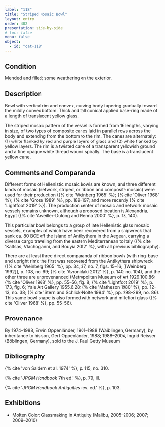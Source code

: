 ```yaml
---
label: "118"
title: "Striped Mosaic Bowl"
layout: entry
order: 402
presentation: side-by-side
# toc: false
menu: false
object:
  - id: "cat-118"
---
```


## Condition

Mended and filled; some weathering on the exterior.

## Description

Bowl with vertical rim and convex, curving body tapering gradually toward the mildly convex bottom. Thick and tall conical applied base-ring made of a length of translucent yellow glass.

The striped mosaic pattern of the vessel is formed from 16 lengths, varying in size, of two types of composite canes laid in parallel rows across the body and extending from the bottom to the rim. The canes are alternately: (1) white flanked by red and purple layers of glass and (2) white flanked by yellow layers. The rim is a twisted cane of a transparent yellowish ground and a fine opaque white thread wound spirally. The base is a translucent yellow cane.

## Comments and Comparanda

Different forms of Hellenistic mosaic bowls are known, and three different kinds of mosaic (network, striped, or ribbon and composite mosaic) were used for their production ({% cite 'Weinberg 1965' %}; {% cite 'Oliver 1968' %}; {% cite 'Grose 1989' %}, pp. 189–197; and more recently {% cite 'Lightfoot 2019' %}). The production center of mosaic and network mosaic vessels remains unknown, although a proposed location is Alexandria, Egypt ({% cite 'Arveiller-Dulong and Nenna 2000' %}, p. 18, 140).

This particular bowl belongs to a group of late Hellenistic glass mosaic vessels, examples of which have been recovered from a shipwreck that sank ca. 80 BCE off the island of Antikythera in the Aegean, carrying a diverse cargo traveling from the eastern Mediterranean to Italy ({% cite 'Kaltsas, Vlachogianni, and Bouyia 2012' %}, with all previous bibliography).

There are at least three direct comparanda of ribbon bowls (with ring-base and upright rim): the first was recovered from the Antikythera shipwreck ({% cite 'Weinberg 1965' %}, pp. 34, 37, no. 7, figs. 15–16; [[Weinberg 1992]], p. 108, no. 69; {% cite 'Avronidaki 2012' %}, p. 140, no. 104), and the other three are unprovenanced (Metropolitan Museum of Art 1929.100.86: {% cite 'Oliver 1968' %}, pp. 55–56, fig. 8; {% cite 'Lightfoot 2019' %}, p. 173, fig. 6; Yale Art Gallery 1955.6.28: {% cite 'Matheson 1980' %}, pp. 12–13, no. 38; {% cite 'Stern and Schlick-Nolte 1994' %}, pp. 298–299, no. 86). This same bowl shape is also formed with network and millefiori glass ({% cite 'Oliver 1968' %}, pp. 55–56).

## Provenance

By 1974–1988, Erwin Oppenländer, 1901–1988 (Waiblingen, Germany), by inheritance to his son, Gert Oppenländer, 1988; 1988–2004, Ingrid Reisser (Böblingen, Germany), sold to the J. Paul Getty Museum

## Bibliography

{% cite 'von Saldern et al. 1974' %}, p. 115, no. 310.

{% cite '*JPGM Handbook* 7th ed.' %}, p. 79, ill.

{% cite '*JPGM Handbook Antiquities* rev. ed.' %}, p. 103.

## Exhibitions

-   Molten Color: Glassmaking in Antiquity (Malibu, 2005–2006; 2007; 2009–2010)